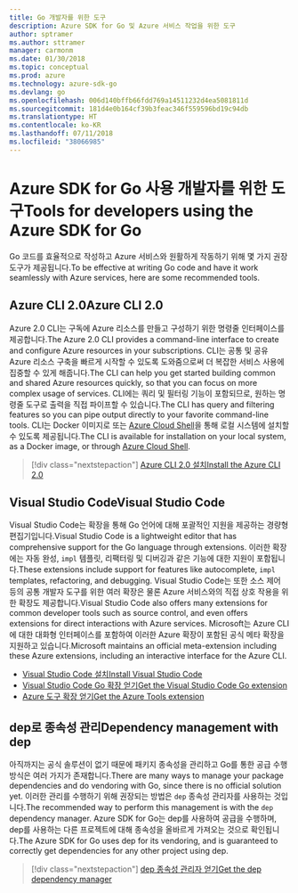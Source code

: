```yaml
---
title: Go 개발자를 위한 도구
description: Azure SDK for Go 및 Azure 서비스 작업을 위한 도구
author: sptramer
ms.author: sttramer
manager: carmonm
ms.date: 01/30/2018
ms.topic: conceptual
ms.prod: azure
ms.technology: azure-sdk-go
ms.devlang: go
ms.openlocfilehash: 006d140bffb66fdd769a14511232d4ea5081811d
ms.sourcegitcommit: 181d4e0b164cf39b3feac346f559596bd19c94db
ms.translationtype: HT
ms.contentlocale: ko-KR
ms.lasthandoff: 07/11/2018
ms.locfileid: "38066985"
---
```

# <a name="tools-for-developers-using-the-azure-sdk-for-go"></a><span data-ttu-id="4b728-103">Azure SDK for Go 사용 개발자를 위한 도구</span><span class="sxs-lookup"><span data-stu-id="4b728-103">Tools for developers using the Azure SDK for Go</span></span>

<span data-ttu-id="4b728-104">Go 코드를 효율적으로 작성하고 Azure 서비스와 원활하게 작동하기 위해 몇 가지 권장 도구가 제공됩니다.</span><span class="sxs-lookup"><span data-stu-id="4b728-104">To be effective at writing Go code and have it work seamlessly with Azure services, here are some recommended tools.</span></span>

## <a name="azure-cli-20"></a><span data-ttu-id="4b728-105">Azure CLI 2.0</span><span class="sxs-lookup"><span data-stu-id="4b728-105">Azure CLI 2.0</span></span>

<span data-ttu-id="4b728-106">Azure 2.0 CLI는 구독에 Azure 리소스를 만들고 구성하기 위한 명령줄 인터페이스를 제공합니다.</span><span class="sxs-lookup"><span data-stu-id="4b728-106">The Azure 2.0 CLI provides a command-line interface to create and configure Azure resources in your subscriptions.</span></span> <span data-ttu-id="4b728-107">CLI는 공통 및 공유 Azure 리소스 구축을 빠르게 시작할 수 있도록 도와줌으로써 더 복잡한 서비스 사용에 집중할 수 있게 해줍니다.</span><span class="sxs-lookup"><span data-stu-id="4b728-107">The CLI can help you get started building common and shared Azure resources quickly, so that you can focus on more complex usage of services.</span></span> <span data-ttu-id="4b728-108">CLI에는 쿼리 및 필터링 기능이 포함되므로, 원하는 명령줄 도구로 출력을 직접 파이프할 수 있습니다.</span><span class="sxs-lookup"><span data-stu-id="4b728-108">The CLI has query and filtering features so you can pipe output directly to your favorite command-line tools.</span></span> <span data-ttu-id="4b728-109">CLI는 Docker 이미지로 또는 [Azure Cloud Shell](https://docs.microsoft.com/azure/cloud-shell/overview)을 통해 로컬 시스템에 설치할 수 있도록 제공됩니다.</span><span class="sxs-lookup"><span data-stu-id="4b728-109">The CLI is available for installation on your local system, as a Docker image, or through [Azure Cloud Shell](https://docs.microsoft.com/azure/cloud-shell/overview).</span></span>

> [!div class="nextstepaction"]
> [<span data-ttu-id="4b728-110">Azure CLI 2.0 설치</span><span class="sxs-lookup"><span data-stu-id="4b728-110">Install the Azure CLI 2.0</span></span>](/cli/azure/install-azure-cli)

## <a name="visual-studio-code"></a><span data-ttu-id="4b728-111">Visual Studio Code</span><span class="sxs-lookup"><span data-stu-id="4b728-111">Visual Studio Code</span></span>

<span data-ttu-id="4b728-112">Visual Studio Code는 확장을 통해 Go 언어에 대해 포괄적인 지원을 제공하는 경량형 편집기입니다.</span><span class="sxs-lookup"><span data-stu-id="4b728-112">Visual Studio Code is a lightweight editor that has comprehensive support for the Go language through extensions.</span></span> <span data-ttu-id="4b728-113">이러한 확장에는 자동 완성, `impl` 템플릿, 리팩터링 및 디버깅과 같은 기능에 대한 지원이 포함됩니다.</span><span class="sxs-lookup"><span data-stu-id="4b728-113">These extensions include support for features like autocomplete, `impl` templates, refactoring, and debugging.</span></span> <span data-ttu-id="4b728-114">Visual Studio Code는 또한 소스 제어 등의 공통 개발자 도구를 위한 여러 확장은 물론 Azure 서비스와의 직접 상호 작용을 위한 확장도 제공합니다.</span><span class="sxs-lookup"><span data-stu-id="4b728-114">Visual Studio Code also offers many extensions for common developer tools such as source control, and even offers extensions for direct interactions with Azure services.</span></span> <span data-ttu-id="4b728-115">Microsoft는 Azure CLI에 대한 대화형 인터페이스를 포함하여 이러한 Azure 확장이 포함된 공식 메타 확장을 지원하고 있습니다.</span><span class="sxs-lookup"><span data-stu-id="4b728-115">Microsoft maintains an official meta-extension including these Azure extensions, including an interactive interface for the Azure CLI.</span></span>

* [<span data-ttu-id="4b728-116">Visual Studio Code 설치</span><span class="sxs-lookup"><span data-stu-id="4b728-116">Install Visual Studio Code</span></span>](https://code.visualstudio.com/Download)
* [<span data-ttu-id="4b728-117">Visual Studio Code Go 확장 얻기</span><span class="sxs-lookup"><span data-stu-id="4b728-117">Get the Visual Studio Code Go extension</span></span>](https://code.visualstudio.com/docs/languages/go)
* [<span data-ttu-id="4b728-118">Azure 도구 확장 얻기</span><span class="sxs-lookup"><span data-stu-id="4b728-118">Get the Azure Tools extension</span></span>](https://marketplace.visualstudio.com/items?itemName=ms-vscode.vscode-azureextensionpack)

## <a name="dependency-management-with-dep"></a><span data-ttu-id="4b728-119">dep로 종속성 관리</span><span class="sxs-lookup"><span data-stu-id="4b728-119">Dependency management with dep</span></span>

<span data-ttu-id="4b728-120">아직까지는 공식 솔루션이 없기 때문에 패키지 종속성을 관리하고 Go를 통한 공급 수행 방식은 여러 가지가 존재합니다.</span><span class="sxs-lookup"><span data-stu-id="4b728-120">There are many ways to manage your package dependencies and do vendoring with Go, since there is no official solution yet.</span></span> <span data-ttu-id="4b728-121">이러한 관리를 수행하기 위해 권장되는 방법은 `dep` 종속성 관리자를 사용하는 것입니다.</span><span class="sxs-lookup"><span data-stu-id="4b728-121">The recommended way to perform this management is with the `dep` dependency manager.</span></span> <span data-ttu-id="4b728-122">Azure SDK for Go는 dep를 사용하여 공급을 수행하며, dep를 사용하는 다른 프로젝트에 대해 종속성을 올바르게 가져오는 것으로 확인됩니다.</span><span class="sxs-lookup"><span data-stu-id="4b728-122">The Azure SDK for Go uses dep for its vendoring, and is guaranteed to correctly get dependencies for any other project using dep.</span></span>

> [!div class="nextstepaction"]
> [<span data-ttu-id="4b728-123">dep 종속성 관리자 얻기</span><span class="sxs-lookup"><span data-stu-id="4b728-123">Get the dep dependency manager</span></span>](https://github.com/golang/dep)
